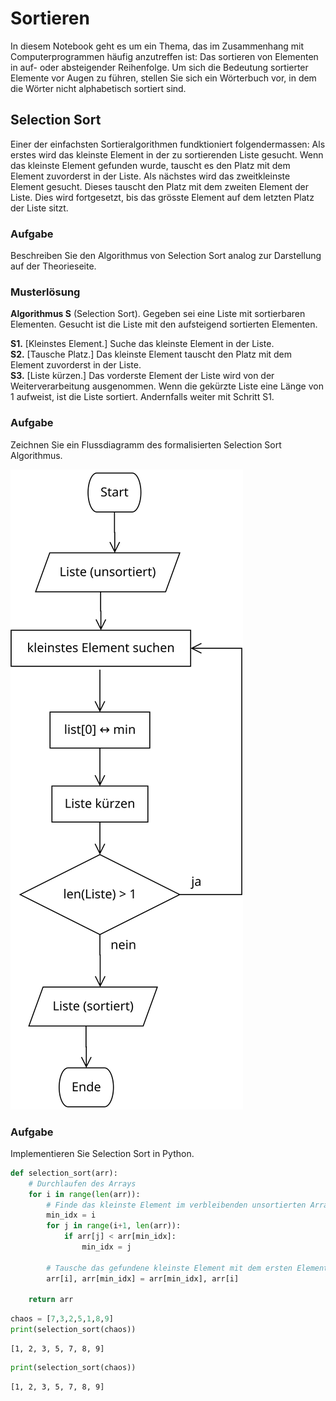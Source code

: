 # Sortieren

In diesem Notebook geht es um ein Thema, das im Zusammenhang mit
Computerprogrammen häufig anzutreffen ist: Das sortieren von Elementen
in auf- oder absteigender Reihenfolge. Um sich die Bedeutung sortierter
Elemente vor Augen zu führen, stellen Sie sich ein Wörterbuch vor, in
dem die Wörter nicht alphabetisch sortiert sind.

## Selection Sort

Einer der einfachsten Sortieralgorithmen fundktioniert folgendermassen:
Als erstes wird das kleinste Element in der zu sortierenden Liste
gesucht. Wenn das kleinste Element gefunden wurde, tauscht es den Platz
mit dem Element zuvorderst in der Liste. Als nächstes wird das
zweitkleinste Element gesucht. Dieses tauscht den Platz mit dem zweiten
Element der Liste. Dies wird fortgesetzt, bis das grösste Element auf
dem letzten Platz der Liste sitzt.

### Aufgabe

Beschreiben Sie den Algorithmus von Selection Sort analog zur
Darstellung auf der Theorieseite.

### Musterlösung

**Algorithmus S** (Selection Sort). Gegeben sei eine Liste mit
sortierbaren Elementen. Gesucht ist die Liste mit den aufsteigend
sortierten Elementen.

**S1.** \[Kleinstes Element.\] Suche das kleinste Element in der Liste.  
**S2.** \[Tausche Platz.\] Das kleinste Element tauscht den Platz mit
dem Element zuvorderst in der Liste.  
**S3.** \[Liste kürzen.\] Das vorderste Element der Liste wird von der
Weiterverarbeitung ausgenommen. Wenn die gekürzte Liste eine Länge von 1
aufweist, ist die Liste sortiert. Andernfalls weiter mit Schritt S1. 

### Aufgabe

Zeichnen Sie ein Flussdiagramm des formalisierten Selection Sort Algorithmus.

![Selection Sort](selection_sort.svg)

### Aufgabe

Implementieren Sie Selection Sort in Python.


```python
def selection_sort(arr):
    # Durchlaufen des Arrays
    for i in range(len(arr)):
        # Finde das kleinste Element im verbleibenden unsortierten Array
        min_idx = i
        for j in range(i+1, len(arr)):
            if arr[j] < arr[min_idx]:
                min_idx = j
        
        # Tausche das gefundene kleinste Element mit dem ersten Element
        arr[i], arr[min_idx] = arr[min_idx], arr[i]
    
    return arr
```


```python
chaos = [7,3,2,5,1,8,9]
print(selection_sort(chaos))
```

    [1, 2, 3, 5, 7, 8, 9]
    


```python
print(selection_sort(chaos))
```

    [1, 2, 3, 5, 7, 8, 9]
    
